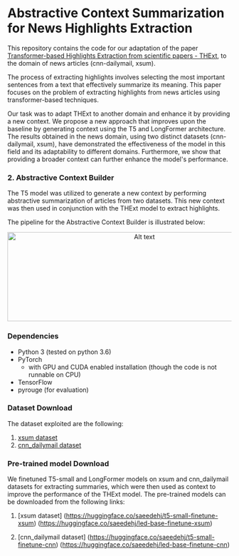 # Abstractive Context Summarization for News Highlights Extraction


This repository contains the code for our adaptation of the paper [Transformer-based Highlights Extraction from scientific papers - THExt](https://www.sciencedirect.com/science/article/abs/pii/S0950705122006931), to the domain of news articles (cnn-dailymail, xsum). 


The process of extracting highlights involves selecting the most important sentences from a text that effectively summarize its meaning. This paper focuses on the problem of extracting highlights from news articles using transformer-based techniques.

Our task was to adapt THExt to another domain and enhance it by providing a new context. We propose a new approach that improves upon the baseline by generating context using the T5 and LongFormer architecture. The results obtained in the news domain, using two distinct datasets (cnn-dailymail, xsum), have demonstrated the effectiveness of the model in this field and its adaptability to different domains. 
Furthermore, we show that providing a broader context can further enhance the model's performance.


### 2. Abstractive Context Builder

The T5 model was utilized to generate a new context by performing abstractive summarization of articles from two datasets. This new context was then used in conjunction with the THExt model to extract highlights.

The pipeline for the Abstractive Context Builder is illustrated below:

<div align="center">
  <img src="https://github.com/saeedehj/THExt_Extended/blob/main/imgs/model.jpg" alt="Alt text" title="Abstractive Context Builder pipeline" width="600" height="200">
</div>

<p>


### Dependencies
* Python 3 (tested on python 3.6)
* PyTorch
  * with GPU and CUDA enabled installation (though the code is not runnable on CPU)
* TensorFlow
* pyrouge (for evaluation)

### Dataset Download 
The dataset exploited are the following: 
1. [xsum dataset](https://huggingface.co/datasets/xsum)
2. [cnn_dailymail dataset](https://huggingface.co/datasets/cnn_dailymail)

### Pre-trained model Download 
We finetuned T5-small and LongFormer models on xsum and cnn_dailymail datasets for extracting summaries, which were then used as context to improve the performance of the THExt model. The pre-trained models can be downloaded from the following links:

1. [xsum dataset]
  (https://huggingface.co/saeedehj/t5-small-finetune-xsum)
  (https://huggingface.co/saeedehj/led-base-finetune-xsum)
  
2. [cnn_dailymail dataset]
  (https://huggingface.co/saeedehj/t5-small-finetune-cnn)
  (https://huggingface.co/saeedehj/led-base-finetune-cnn)

 
